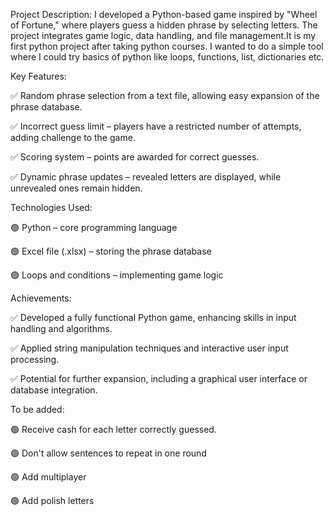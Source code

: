 Project Description:
I developed a Python-based game inspired by "Wheel of Fortune," where players guess a hidden phrase by selecting letters. The project integrates game logic, data handling, and file management.It is my first python project after taking python courses. I wanted to do a simple tool where I could try basics of python like loops, functions, list, dictionaries etc.

Key Features:

✅ Random phrase selection from a text file, allowing easy expansion of the phrase database.

✅ Incorrect guess limit – players have a restricted number of attempts, adding challenge to the game.

✅ Scoring system – points are awarded for correct guesses.

✅ Dynamic phrase updates – revealed letters are displayed, while unrevealed ones remain hidden.

Technologies Used:

🟢 Python – core programming language

🟢 Excel file (.xlsx) – storing the phrase database

🟢 Loops and conditions – implementing game logic


Achievements:

✅ Developed a fully functional Python game, enhancing skills in input handling and algorithms.

✅ Applied string manipulation techniques and interactive user input processing.

✅ Potential for further expansion, including a graphical user interface or database integration.


To be added:

🟢 Receive cash for each letter correctly guessed.

🟢 Don't allow sentences to repeat in one round

🟢 Add multiplayer

🟢 Add polish letters


